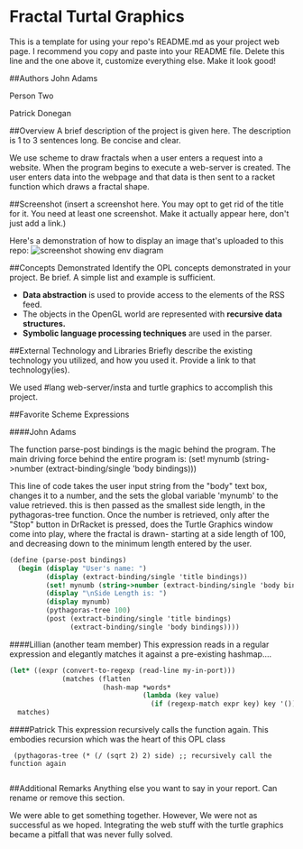 # Fractal Turtal Graphics
This is a template for using your repo's README.md as your project web page. 
I recommend you copy and paste into your README file. Delete this line and the one above it, customize everything else. Make it look good!

##Authors
John Adams

Person Two

Patrick Donegan

##Overview
A brief description of the project is given here.  The description is 1 to 3 sentences long.  Be concise and clear.

We use scheme to draw fractals when a user enters a request into a website. When the program begins to execute a 
web-server is created. The user enters data into the webpage and that data is then sent to a racket function which 
draws a fractal shape.

##Screenshot
(insert a screenshot here. You may opt to get rid of the title for it. You need at least one screenshot. Make it actually appear here, don't just add a link.)

Here's a demonstration of how to display an image that's uploaded to this repo:
![screenshot showing env diagram](withdraw.png)

##Concepts Demonstrated
Identify the OPL concepts demonstrated in your project. Be brief. A simple list and example is sufficient. 
* **Data abstraction** is used to provide access to the elements of the RSS feed.
* The objects in the OpenGL world are represented with **recursive data structures.**
* **Symbolic language processing techniques** are used in the parser.

##External Technology and Libraries
Briefly describe the existing technology you utilized, and how you used it. Provide a link to that technology(ies).

We used #lang web-server/insta and turtle graphics to accomplish this project.

##Favorite Scheme Expressions


####John Adams

The function parse-post bindings is the magic behind the program. The main driving force behind the entire program is: 
(set! mynumb (string->number (extract-binding/single 'body bindings)))

This line of code takes the user input string from the "body" text box, changes it to a number, and the sets the global variable 'mynumb' to the value retrieved. this is then passed as the smallest side length, in the pythagoras-tree function. Once the number is retrieved, only after the "Stop" button in DrRacket is pressed, does the Turtle Graphics window come into play, where the fractal is drawn- starting at a side length of 100, and decreasing down to the minimum length entered by the user.

```scheme
(define (parse-post bindings)
  (begin (display "User's name: ")
         (display (extract-binding/single 'title bindings))
         (set! mynumb (string->number (extract-binding/single 'body bindings)))
         (display "\nSide Length is: ")
         (display mynumb)
         (pythagoras-tree 100)
         (post (extract-binding/single 'title bindings)
               (extract-binding/single 'body bindings))))
```
####Lillian (another team member)
This expression reads in a regular expression and elegantly matches it against a pre-existing hashmap....
```scheme
(let* ((expr (convert-to-regexp (read-line my-in-port)))
             (matches (flatten
                       (hash-map *words*
                                 (lambda (key value)
                                   (if (regexp-match expr key) key '()))))))
  matches)
```


####Patrick
This expression recursively calls the function again. This embodies recursion which was the heart of this OPL class
```
 (pythagoras-tree (* (/ (sqrt 2) 2) side) ;; recursively call the function again   
 
 ```

##Additional Remarks
Anything else you want to say in your report. Can rename or remove this section.

We were able to get something together. However, We were not as successful as we hoped. Integrating the web stuff
with the turtle graphics became a pitfall that was never fully solved.

